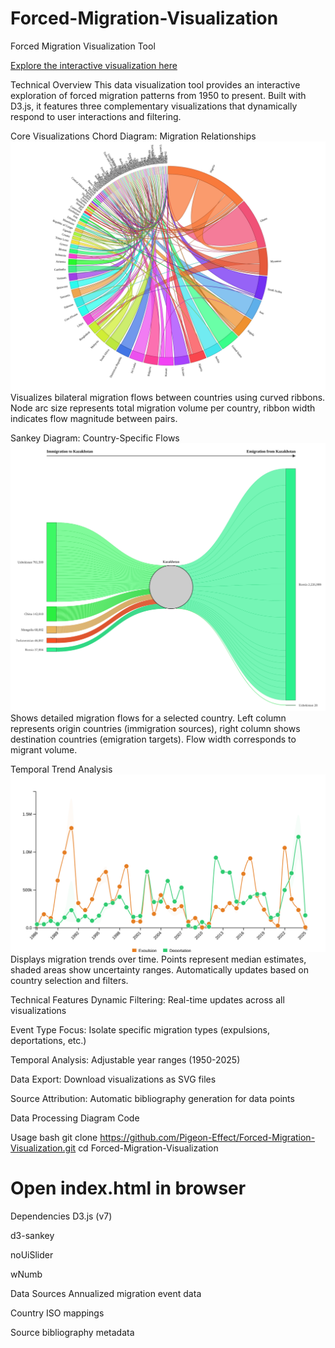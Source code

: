 # Forced-Migration-Visualization

Forced Migration Visualization Tool

[Explore the interactive visualization here](https://pigeon-effect.github.io/Forced-Migration-Visualization/)

Technical Overview
This data visualization tool provides an interactive exploration of forced migration patterns from 1950 to present. Built with D3.js, it features three complementary visualizations that dynamically respond to user interactions and filtering.

Core Visualizations
Chord Diagram: Migration Relationships
![origin_target_chart](https://raw.githubusercontent.com/Pigeon-Effect/Forced-Migration-Visualization/main/results/origin_target_chart_expulsions_1950_2025.svg)
Visualizes bilateral migration flows between countries using curved ribbons. Node arc size represents total migration volume per country, ribbon width indicates flow magnitude between pairs.

Sankey Diagram: Country-Specific Flows
![sankey_chart](https://raw.githubusercontent.com/Pigeon-Effect/Forced-Migration-Visualization/main/results/sankey_chart_kazahstan_1986_2025.svg)
Shows detailed migration flows for a selected country. Left column represents origin countries (immigration sources), right column shows destination countries (emigration targets). Flow width corresponds to migrant volume.

Temporal Trend Analysis
![line_chart](https://raw.githubusercontent.com/Pigeon-Effect/Forced-Migration-Visualization/main/results/line_chart_1986_2025.svg)
Displays migration trends over time. Points represent median estimates, shaded areas show uncertainty ranges. Automatically updates based on country selection and filters.

Technical Features
Dynamic Filtering: Real-time updates across all visualizations

Event Type Focus: Isolate specific migration types (expulsions, deportations, etc.)

Temporal Analysis: Adjustable year ranges (1950-2025)

Data Export: Download visualizations as SVG files

Source Attribution: Automatic bibliography generation for data points

Data Processing
Diagram
Code






Usage
bash
git clone https://github.com/Pigeon-Effect/Forced-Migration-Visualization.git
cd Forced-Migration-Visualization
# Open index.html in browser
Dependencies
D3.js (v7)

d3-sankey

noUiSlider

wNumb

Data Sources
Annualized migration event data

Country ISO mappings

Source bibliography metadata
